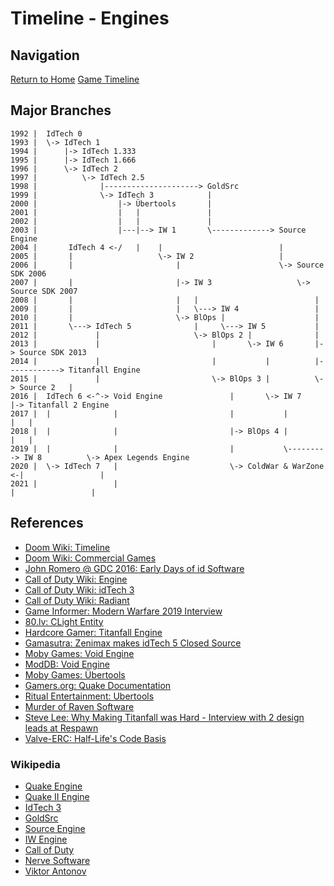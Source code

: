 # Timeline - Engines

## Navigation

[Return to Home](../index.md)
[Game Timeline](./games.md)

## Major Branches

```
1992 |  IdTech 0
1993 |  \-> IdTech 1
1994 |      |-> IdTech 1.333
1995 |      |-> IdTech 1.666
1996 |      \-> IdTech 2
1997 |          \-> IdTech 2.5
1998 |              |---------------------> GoldSrc
1999 |              \-> IdTech 3            |
2000 |                  |-> Übertools       |
2001 |                  |   |               |
2002 |                  |   |               |
2003 |                  |---|--> IW 1       \-------------> Source Engine
2004 |       IdTech 4 <-/   |    |                          |
2005 |       |                   \-> IW 2                   |
2006 |       |                       |                      \-> Source SDK 2006
2007 |       |                       |-> IW 3                   \-> Source SDK 2007
2008 |       |                       |   |                          |
2009 |       |                       |   \---> IW 4                 |
2010 |       |                       \-> BlOps |                    |
2011 |       \---> IdTech 5              |     \---> IW 5           |
2012 |             |                     \-> BlOps 2 |              |
2013 |             |                         |       \-> IW 6       |-> Source SDK 2013
2014 |             |                         |           |          |------------> Titanfall Engine
2015 |             |                         \-> BlOps 3 |          \-> Source 2   |
2016 |  IdTech 6 <-^-> Void Engine               |       \-> IW 7                  |-> Titanfall 2 Engine
2017 |  |              |                         |           |                     |   |
2018 |  |              |                         |-> BlOps 4 |                     |   |
2019 |  |              |                         |           \---------> IW 8          \-> Apex Legends Engine
2020 |  \-> IdTech 7   |                         \-> ColdWar & WarZone <-|                 |
2021 |                 |                                                 |                 |
```

## References

 - [Doom Wiki: Timeline](https://doomwiki.org/wiki/Timeline)
 - [Doom Wiki: Commercial Games](https://doomwiki.org/wiki/Commercial_games)
 - [John Romero @ GDC 2016: Early Days of id Software](https://www.gdcvault.com/play/1023765/The-Early-Days-of-id)
 - [Call of Duty Wiki: Engine](https://callofduty.fandom.com/wiki/Game_Engine)
 - [Call of Duty Wiki: idTech 3](https://callofduty.fandom.com/wiki/Id_Tech_3)
 - [Call of Duty Wiki: Radiant](https://callofduty.fandom.com/wiki/Radiant)
 - [Game Informer: Modern Warfare 2019 Interview](https://www.gameinformer.com/2019/08/26/the-impressive-new-tech-behind-call-of-duty-modern-warfare)
 - [80.lv: CLight Entity](https://80.lv/articles/valve-reused-the-code-for-flickering-lights-in-alyx-22-years-later/)
 - [Hardcore Gamer: Titanfall Engine](https://hardcoregamer.com/features/interviews/e3-2016-respawn-talks-content-variety-reworked-engine-in-titanfall-2/212196/)
 - [Gamasutra: Zenimax makes idTech 5 Closed Source](https://www.gamasutra.com/view/news/29886/id_Tech_5_Rage_Engine_No_Longer_Up_For_External_Licensing.php)
 - [Moby Games: Void Engine](https://www.mobygames.com/game-group/3d-engine-void-engine)
 - [ModDB: Void Engine](https://www.moddb.com/engines/void-engine)
 - [Moby Games: Übertools](https://www.mobygames.com/game-group/3d-engine-id-tech-3-with-bertools)
 - [Gamers.org: Quake Documentation](https://www.gamers.org/dEngine/quake/)
 - [Ritual Entertainment: Ubertools](http://ritualistic.chrissstrahl.de/games/ef2/gdkdocs/)
 - [Murder of Raven Software](https://steemit.com/gaming/@vladalexan/the-murder-of-raven-software)
 - [Steve Lee: Why Making Titanfall was Hard - Interview with 2 design leads at Respawn](https://youtu.be/ZT9yVUDDUJg?t=560)
 - [Valve-ERC: Half-Life's Code Basis](http://web.archive.org/web/20080228162611/http://collective.valve-erc.com/index.php?doc=1028244478-62628500)

### Wikipedia
 - [Quake Engine](https://en.wikipedia.org/wiki/Quake_engine#Games_using_the_Quake_engine)
 - [Quake II Engine](https://en.wikipedia.org/wiki/Quake_II_engine#Games_using_the_Quake_II_engine)
 - [IdTech 3](https://en.wikipedia.org/wiki/Id_Tech_3#Games_using_the_engine)
 - [GoldSrc](https://en.wikipedia.org/wiki/GoldSrc)
 - [Source Engine](https://en.wikipedia.org/wiki/Source_(game_engine)#Games_using_Source)
 - [IW Engine](https://en.wikipedia.org/wiki/IW_(game_engine)#Games_using_IW_engine)
 - [Call of Duty](https://en.wikipedia.org/wiki/Call_of_Duty)
 - [Nerve Software](https://en.wikipedia.org/wiki/Nerve_Software)
 - [Viktor Antonov](https://en.wikipedia.org/wiki/Viktor_Antonov_(art_director))
